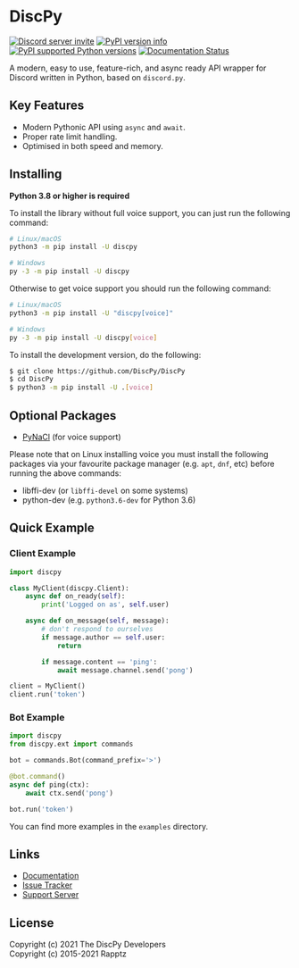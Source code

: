 # DiscPy

[![Discord server invite](https://discord.com/api/guilds/884072759540461568/embed.png)](https://discord.gg/z5VQEjskEs) [![PyPI version info](https://img.shields.io/pypi/v/discpy.svg)](https://pypi.python.org/pypi/discpy) [![PyPI supported Python versions](https://img.shields.io/pypi/pyversions/discpy.svg)](https://pypi.python.org/pypi/discpy) [![Documentation Status](https://readthedocs.org/projects/discpy/badge/?version=latest)](https://discpy.readthedocs.io/en/latest/?badge=latest)

A modern, easy to use, feature-rich, and async ready API wrapper for
Discord written in Python, based on `discord.py`.


## Key Features

-   Modern Pythonic API using `async` and `await`.
-   Proper rate limit handling.
-   Optimised in both speed and memory.

## Installing

**Python 3.8 or higher is required**

To install the library without full voice support, you can just run the
following command:

```sh
# Linux/macOS
python3 -m pip install -U discpy

# Windows
py -3 -m pip install -U discpy
```

Otherwise to get voice support you should run the following command:

```sh
# Linux/macOS
python3 -m pip install -U "discpy[voice]"

# Windows
py -3 -m pip install -U discpy[voice]
```

To install the development version, do the following:

```sh
$ git clone https://github.com/DiscPy/DiscPy
$ cd DiscPy
$ python3 -m pip install -U .[voice]
```

## Optional Packages

-   [PyNaCl](https://pypi.org/project/PyNaCl/) (for voice support)

Please note that on Linux installing voice you must install the
following packages via your favourite package manager (e.g. `apt`,
`dnf`, etc) before running the above commands:

-   libffi-dev (or `libffi-devel` on some systems)
-   python-dev (e.g. `python3.6-dev` for Python 3.6)

## Quick Example

### Client Example

```py
import discpy

class MyClient(discpy.Client):
    async def on_ready(self):
        print('Logged on as', self.user)

    async def on_message(self, message):
        # don't respond to ourselves
        if message.author == self.user:
            return

        if message.content == 'ping':
            await message.channel.send('pong')

client = MyClient()
client.run('token')
```

### Bot Example

```py
import discpy
from discpy.ext import commands

bot = commands.Bot(command_prefix='>')

@bot.command()
async def ping(ctx):
    await ctx.send('pong')

bot.run('token')
```

You can find more examples in the `examples` directory.

## Links

-   [Documentation](https://discpy.readthedocs.io/en/latest/index.html)
-   [Issue Tracker](https://github.com/DiscPy/DiscPy/issues)
-   [Support Server](https://discord.gg/z5VQEjskEs)

## License

Copyright (c) 2021 The DiscPy Developers  
Copyright (c) 2015-2021 Rapptz



